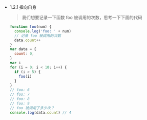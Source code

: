 - 1.2.1 指向自身
  > 我们想要记录一下函数 foo 被调用的次数，思考一下下面的代码
  ```js
  function foo(num) {
    console.log('foo: ' + num)
    // 记录 foo 被调用的次数
    data.count++
  }
  var data = {
    count: 0,
  }
  var i
  for (i = 0; i < 10; i++) {
    if (i > 5) {
      foo(i)
    }
  }
  // foo: 6
  // foo: 7
  // foo: 8
  // foo: 9
  // foo 被调用了多少次？
  console.log(data.count) // 4
  ```

```

```
